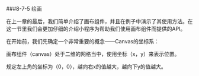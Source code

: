 ###8-7-5 绘画

在上一章的最后，我们简单介绍了画布组件，并且在例子中演示了其使用方法。在这一节里我们会更加仔细的介绍小程序为帮助我们使用画布组件而提供的API。

在开始前，我们先确定一个非常重要的概念——Canvas的坐标系：

画布组件（canvas）处于二维的网格当中，使用坐标（x，y）来表示位置。

规定左上角的坐标为（0，0），越向右x的值越大，越向下y的值越大。
